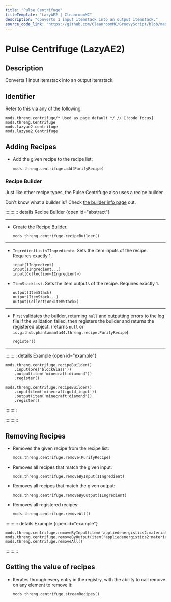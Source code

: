 ```yaml
---
title: "Pulse Centrifuge"
titleTemplate: "LazyAE2 | CleanroomMC"
description: "Converts 1 input itemstack into an output itemstack."
source_code_link: "https://github.com/CleanroomMC/GroovyScript/blob/master/src/main/java/com/cleanroommc/groovyscript/compat/mods/lazyae2/Centrifuge.java"
---
```


# Pulse Centrifuge (LazyAE2)

## Description

Converts 1 input itemstack into an output itemstack.

## Identifier

Refer to this via any of the following:

```groovy:no-line-numbers {1}
mods.threng.centrifuge/* Used as page default */ // [!code focus]
mods.threng.Centrifuge
mods.lazyae2.centrifuge
mods.lazyae2.Centrifuge
```


## Adding Recipes

- Add the given recipe to the recipe list:

    ```groovy:no-line-numbers
    mods.threng.centrifuge.add(PurifyRecipe)
    ```


### Recipe Builder

Just like other recipe types, the Pulse Centrifuge also uses a recipe builder.

Don't know what a builder is? Check [the builder info page](../../getting_started/builder.md) out.

:::::::::: details Recipe Builder {open id="abstract"}

---

- Create the Recipe Builder.

    ```groovy:no-line-numbers
    mods.threng.centrifuge.recipeBuilder()
    ```

---

- `IngredientList<IIngredient>`. Sets the item inputs of the recipe. Requires exactly 1.

    ```groovy:no-line-numbers
    input(IIngredient)
    input(IIngredient...)
    input(Collection<IIngredient>)
    ```

- `ItemStackList`. Sets the item outputs of the recipe. Requires exactly 1.

    ```groovy:no-line-numbers
    output(ItemStack)
    output(ItemStack...)
    output(Collection<ItemStack>)
    ```

---

- First validates the builder, returning `null` and outputting errors to the log file if the validation failed, then registers the builder and returns the registered object. (returns `null` or `io.github.phantamanta44.threng.recipe.PurifyRecipe`).

    ```groovy:no-line-numbers
    register()
    ```

---

::::::::: details Example {open id="example"}
```groovy:no-line-numbers
mods.threng.centrifuge.recipeBuilder()
    .input(ore('blockGlass'))
    .output(item('minecraft:diamond'))
    .register()

mods.threng.centrifuge.recipeBuilder()
    .input(item('minecraft:gold_ingot'))
    .output(item('minecraft:diamond'))
    .register()
```

:::::::::

::::::::::

## Removing Recipes

- Removes the given recipe from the recipe list:

    ```groovy:no-line-numbers
    mods.threng.centrifuge.remove(PurifyRecipe)
    ```

- Removes all recipes that match the given input:

    ```groovy:no-line-numbers
    mods.threng.centrifuge.removeByInput(IIngredient)
    ```

- Removes all recipes that match the given output:

    ```groovy:no-line-numbers
    mods.threng.centrifuge.removeByOutput(IIngredient)
    ```

- Removes all registered recipes:

    ```groovy:no-line-numbers
    mods.threng.centrifuge.removeAll()
    ```

:::::::::: details Example {open id="example"}
```groovy:no-line-numbers
mods.threng.centrifuge.removeByInput(item('appliedenergistics2:material'))
mods.threng.centrifuge.removeByOutput(item('appliedenergistics2:material:4'))
mods.threng.centrifuge.removeAll()
```

::::::::::

## Getting the value of recipes

- Iterates through every entry in the registry, with the ability to call remove on any element to remove it:

    ```groovy:no-line-numbers
    mods.threng.centrifuge.streamRecipes()
    ```
